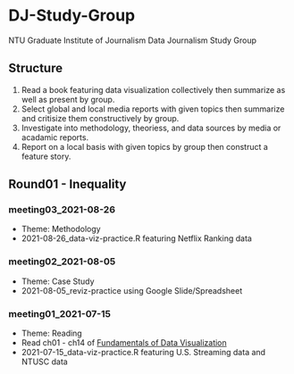 # DJ-Study-Group
NTU Graduate Institute of Journalism Data Journalism Study Group

## Structure
1. Read a book featuring data visualization collectively then summarize as well as present by group.
2. Select global and local media reports with given topics then summarize and critisize them constructively by group.
3. Investigate into methodology, theoriess, and data sources by media or acadamic reports.
4. Report on a local basis with given topics by group then construct a feature story.

## Round01 - Inequality

### meeting03_2021-08-26
* Theme: Methodology
* 2021-08-26_data-viz-practice.R featuring Netflix Ranking data

### meeting02_2021-08-05
* Theme: Case Study
* 2021-08-05_reviz-practice using Google Slide/Spreadsheet

### meeting01_2021-07-15
* Theme: Reading
* Read ch01 - ch14 of [Fundamentals of Data Visualization](https://clauswilke.com/dataviz/)
* 2021-07-15_data-viz-practice.R featuring U.S. Streaming data and NTUSC data

